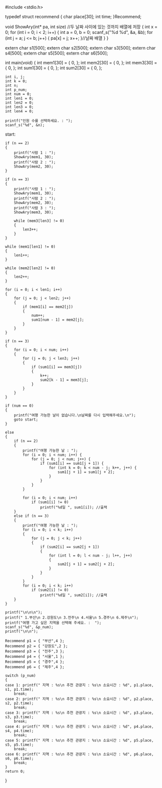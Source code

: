 #include <stdio.h>

typedef struct recommend
{
	char place[30];
	int time;
}Recommend;

void ShowAry(int* pa, int size) //두 날짜 사이에 있는 것까지 배열에 저장
{
	int x = 0;
	for (int i = 0; i < 2; i++)
	{
		int a = 0, b = 0;
		scanf_s("%d %d", &a, &b);
		for (int j = a; j <= b; j++)
		{
			pa[x] = j;
			x++;
		}//날짜 배열
	}
}

extern char s1[500];
extern char s2[500];
extern char s3[500];
extern char s4[500];
extern char s5[500];
extern char s6[500];

int main(void)
{
	int mem1[30] = { 0, };
	int mem2[30] = { 0, };
	int mem3[30] = { 0, };
	int sum1[30] = { 0, };
	int sum2[30] = { 0, };

	int i, j;
	int k = 0;
	int n;
	int p_num;
	int num = 0;
	int len1 = 0;
	int len2 = 0;
	int len3 = 0;
	int len4 = 0;

	printf("인원 수를 선택하세요. : ");
	scanf_s("%d", &n);

start:

	if (n == 2)
	{
		printf("사람 1 : ");
		ShowAry(mem1, 30);
		printf("사람 2 : ");
		ShowAry(mem2, 30);
	}

	if (n == 3)
	{
		printf("사람 1 : ");
		ShowAry(mem1, 30);
		printf("사람 2 : ");
		ShowAry(mem2, 30);
		printf("사람 3 : ");
		ShowAry(mem3, 30);

		while (mem3[len3] != 0)
		{
			len3++;
		}
	}

	while (mem1[len1] != 0)
	{
		len1++;
	}

	while (mem2[len2] != 0)
	{
		len2++;
	}

	for (i = 0; i < len1; i++)
	{
		for (j = 0; j < len2; j++)
		{
			if (mem1[i] == mem2[j])
			{
				num++;
				sum1[num - 1] = mem2[j];
			}
		}
	}

	if (n == 3)
	{
		for (i = 0; i < num; i++)
		{
			for (j = 0; j < len3; j++)
			{
				if (sum1[i] == mem3[j])
				{
					k++;
					sum2[k - 1] = mem3[j];
				}
			}
		}
	}

	if (num == 0)
	{
		printf("여행 가능한 날이 없습니다.\n날짜를 다시 입력해주세요.\n");
		goto start;
	}

	else
	{
		if (n == 2)
		{
			printf("여행 가능한 날 : ");
			for (i = 0; i < num; i++) {
				for (j = 0; j < num; j++) {
					if (sum1[i] == sum1[j + 1]) {
						for (int k = 0; k < num - j; k++, j++) {
							sum1[j + 1] = sum1[j + 2];
						}
					}
				}
			}

			for (i = 0; i < num; i++)
				if (sum1[i] != 0)
					printf("%d일 ", sum1[i]); //출력
		}
		else if (n == 3)
		{
			printf("여행 가능한 날 : ");
			for (i = 0; i < k; i++) 
			{
				for (j = 0; j < k; j++)
				{
					if (sum2[i] == sum2[j + 1])
					{
						for (int l = 0; l < num - j; l++, j++)
						{
							sum2[j + 1] = sum2[j + 2];
						}
					}
				}
			}
			for (i = 0; i < k; i++)
				if (sum2[i] != 0)
					printf("%d일 ", sum2[i]); //출력
		}
	}

	printf("\n\n\n");
	printf(" 1.부산\n 2.강원도\n 3.전주\n 4.서울\n 5.경주\n 6.제주\n");
	printf("여행 가고 싶은 지역을 선택해 주세요. :  ");
	scanf_s("%d", &p_num);
	printf("\n\n");

	Recommend p1 = { "부산",4 };
	Recommend p2 = { "강원도",2 };
	Recommend p3 = { "전주",3 };
	Recommend p4 = { "서울",1 };
	Recommend p5 = { "경주",4 };
	Recommend p6 = { "제주",4 };

	switch (p_num)
	{
	case 1: printf(" 지역 : %s\n 추천 관광지 : %s\n 소요시간 : %d", p1.place, s1, p1.time);
		break;
	case 2: printf(" 지역 : %s\n 추천 관광지 : %s\n 소요시간 : %d", p2.place, s2, p2.time);
		break;
	case 3: printf(" 지역 : %s\n 추천 관광지 : %s\n 소요시간 : %d", p3.place, s3, p3.time);
		break;
	case 4: printf(" 지역 : %s\n 추천 관광지 : %s\n 소요시간 : %d", p4.place, s4, p4.time);
		break;
	case 5: printf(" 지역 : %s\n 추천 관광지 : %s\n 소요시간 : %d", p5.place, s5, p5.time);
		break;
	case 6: printf(" 지역 : %s\n 추천 관광지 : %s\n 소요시간 : %d", p6.place, s6, p6.time);
		break;
	}
	return 0;
}
